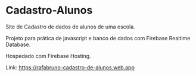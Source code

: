 # Cadastro-Alunos

Site de Cadastro de dados de alunos de uma escola.

Projeto para prática de javascript e banco de dados com Firebase Realtime Database.

Hospedado com Firebase Hosting.

Link: https://rafabruno-cadastro-de-alunos.web.app
